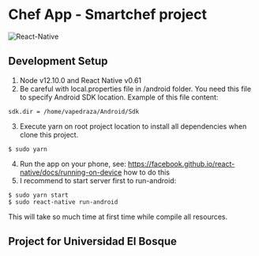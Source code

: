 # Chef App - Smartchef project 

![React-Native](https://blog.launchdarkly.com/wp-content/uploads/2019/05/react-native-workshop-1024x538.jpg "React-Native")

## Development Setup
1. Node v12.10.0 and React Native v0.61
2. Be careful with local.properties file in /android folder. You need this file to specify Android SDK location. Example of this file content:

```
sdk.dir = /home/vapedraza/Android/Sdk
```
3. Execute yarn on root project location to install all dependencies when clone this project.
```
$ sudo yarn
``` 
4. Run the app on your phone, see: https://facebook.github.io/react-native/docs/running-on-device how to do this
5. I recommend to start server first to run-android:
```
$ sudo yarn start
$ sudo react-native run-android
```
This will take so much time at first time while compile all resources.

## Project for Universidad El Bosque